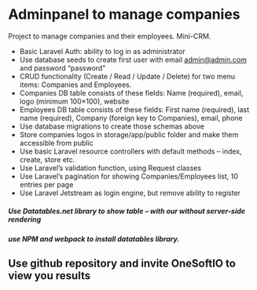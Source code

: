 
# Adminpanel to manage companies

Project to manage companies and their employees. Mini-CRM.

- Basic Laravel Auth: ability to log in as administrator
- Use database seeds to create first user with email admin@admin.com and password “password”
- CRUD functionality (Create / Read / Update / Delete) for two menu items: Companies and Employees.
 - Companies DB table consists of these fields: Name (required), email, logo (minimum 100×100), website
 - Employees DB table consists of these fields: First name (required), last name (required), Company (foreign key to Companies), email, phone
 - Use database migrations to create those schemas above
 - Store companies logos in storage/app/public folder and make them accessible from public
 - Use basic Laravel resource controllers with default methods – index, create, store etc.
 - Use Laravel’s validation function, using Request classes
 - Use Laravel’s pagination for showing Companies/Employees list, 10 entries per page
 - Use Laravel Jetstream as login engine, but remove ability to register
 
 ##### Use Datatables.net library to show table – with our without server-side rendering
 ##### use NPM and webpack to install datatables library. 
 ## Use github repository and invite OneSoftIO to view you results
